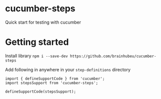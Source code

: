 # cucumber-steps
Quick start for testing with cucumber

# Getting started
Install library
`npm i --save-dev https://github.com/brainhubeu/cucumber-steps`

Add following in anywhere in your `step-definitions` directory
```
import { defineSupportCode } from 'cucumber';
import stepsSupport from 'cucumber-steps';

defineSupportCode(stepsSupport);
```
